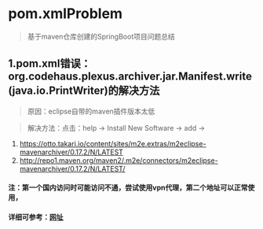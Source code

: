 # pom.xmlProblem
>基于maven仓库创建的SpringBoot项目问题总结

## 1.pom.xml错误：org.codehaus.plexus.archiver.jar.Manifest.write(java.io.PrintWriter)的解决方法
> 原因：eclipse自带的maven插件版本太低

> 解决方法：点击：help ->  Install New Software -> add ->  
1. https://otto.takari.io/content/sites/m2e.extras/m2eclipse-mavenarchiver/0.17.2/N/LATEST
2. http://repo1.maven.org/maven2/.m2e/connectors/m2eclipse-mavenarchiver/0.17.2/N/LATEST/
#### 注：第一个国内访问时可能访问不通，尝试使用vpn代理，第二个地址可以正常使用，
#### 详细可参考：[网址](https://stackoverflow.com/questions/37555557/m2e-error-in-mavenarchiver-getmanifest)

